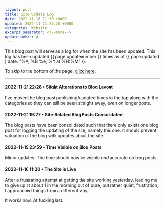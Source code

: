 ```yaml
---
layout: post
title: Site Update Log
date: 2022-11-16 11:30 +0000
updated: 2022-11-21 22:28 +0000
categories: Website
excerpt_separator: <!--more-->
updatenumber: 4
---
```


This blog post will serve as a log for when the site has been updated. This log has been updated <span class="updatenumber">{{ page.updatenumber }}</span> times as of <span class="updated">{{ page.updated | date: "%A, %B %e, %Y at %H:%M" }}</span>.
<!--more-->
To skip to the bottom of the page, [click here](#bottom).
<hr>

#### 2022-11-21 22:28 • Slight Alterations to Blog Layout

I've moved the blog post publishing/updated times to the top along with the categories so they can still be seen straight away, even on longer posts.

#### 2022-11-21 19:27 • Site-Related Blog Posts Consolidated

The blog posts have been consolidated such that there only exists one blog post for logging the updating of the site, namely this one. It should prevent satuation of the blog with updates about the site.

#### 2022-11-19 23:59 • Time Visible on Blog Posts

Minor updates. The time should now be visible *and* accurate on blog posts.

#### 2022-11-16 11:30 • The Site is Live

After a frustrating attempt at getting the site working yesterday, leading me to give up at about 1 in the morning out of pure, but rather quiet, frustration, I approached things from a different way.

It works now. At fucking last<a id="#bottom">.</a>